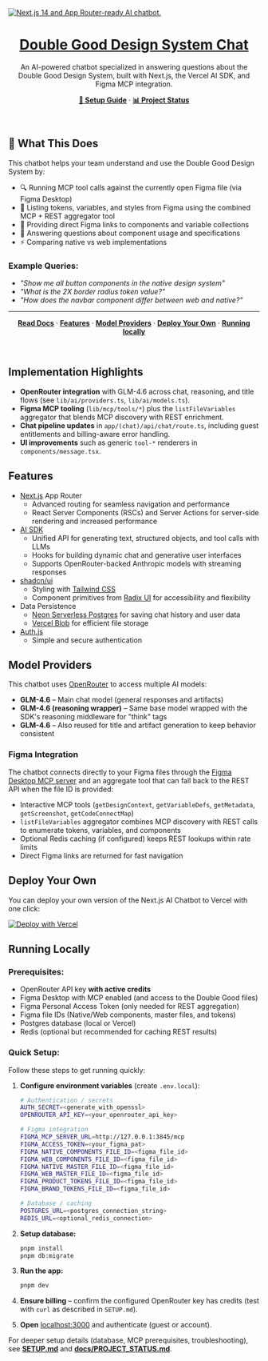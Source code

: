 <a href="https://chat.vercel.ai/">
  <img alt="Next.js 14 and App Router-ready AI chatbot." src="app/(chat)/opengraph-image.png">
  <h1 align="center">Double Good Design System Chat</h1>
</a>

<p align="center">
    An AI-powered chatbot specialized in answering questions about the Double Good Design System, built with Next.js, the Vercel AI SDK, and Figma MCP integration.
</p>

<p align="center">
  <a href="SETUP.md"><strong>📖 Setup Guide</strong></a> ·
  <a href="docs/PROJECT_STATUS.md"><strong>📊 Project Status</strong></a>
</p>
<br/>

## 🎯 What This Does

This chatbot helps your team understand and use the Double Good Design System by:
- 🔍 Running MCP tool calls against the currently open Figma file (via Figma Desktop)
- 📐 Listing tokens, variables, and styles from Figma using the combined MCP + REST aggregator tool
- 🔗 Providing direct Figma links to components and variable collections
- 💬 Answering questions about component usage and specifications
- ⚡ Comparing native vs web implementations

### Example Queries:
- *"Show me all button components in the native design system"*
- *"What is the 2X border radius token value?"*
- *"How does the navbar component differ between web and native?"*

---

<p align="center">
  <a href="https://sdk.vercel.ai/"><strong>Read Docs</strong></a> ·
  <a href="#features"><strong>Features</strong></a> ·
  <a href="#model-providers"><strong>Model Providers</strong></a> ·
  <a href="#deploy-your-own"><strong>Deploy Your Own</strong></a> ·
  <a href="#running-locally"><strong>Running locally</strong></a>
</p>
<br/>

## Implementation Highlights

- **OpenRouter integration** with GLM-4.6 across chat, reasoning, and title flows (see `lib/ai/providers.ts`, `lib/ai/models.ts`).
- **Figma MCP tooling** (`lib/mcp/tools/*`) plus the `listFileVariables` aggregator that blends MCP discovery with REST enrichment.
- **Chat pipeline updates** in `app/(chat)/api/chat/route.ts`, including guest entitlements and billing-aware error handling.
- **UI improvements** such as generic `tool-*` renderers in `components/message.tsx`.

## Features

- [Next.js](https://nextjs.org) App Router
  - Advanced routing for seamless navigation and performance
  - React Server Components (RSCs) and Server Actions for server-side rendering and increased performance
- [AI SDK](https://ai-sdk.dev/docs/introduction)
  - Unified API for generating text, structured objects, and tool calls with LLMs
  - Hooks for building dynamic chat and generative user interfaces
  - Supports OpenRouter-backed Anthropic models with streaming responses
- [shadcn/ui](https://ui.shadcn.com)
  - Styling with [Tailwind CSS](https://tailwindcss.com)
  - Component primitives from [Radix UI](https://radix-ui.com) for accessibility and flexibility
- Data Persistence
  - [Neon Serverless Postgres](https://vercel.com/marketplace/neon) for saving chat history and user data
  - [Vercel Blob](https://vercel.com/storage/blob) for efficient file storage
- [Auth.js](https://authjs.dev)
  - Simple and secure authentication

## Model Providers

This chatbot uses [OpenRouter](https://openrouter.ai) to access multiple AI models:

- **GLM-4.6** – Main chat model (general responses and artifacts)
- **GLM-4.6 (reasoning wrapper)** – Same base model wrapped with the SDK's reasoning middleware for "think" tags
- **GLM-4.6** – Also reused for title and artifact generation to keep behavior consistent

### Figma Integration

The chatbot connects directly to your Figma files through the [Figma Desktop MCP server](https://modelcontextprotocol.io/) and an aggregate tool that can fall back to the REST API when the file ID is provided:
- Interactive MCP tools (`getDesignContext`, `getVariableDefs`, `getMetadata`, `getScreenshot`, `getCodeConnectMap`)
- `listFileVariables` aggregator combines MCP discovery with REST calls to enumerate tokens, variables, and components
- Optional Redis caching (if configured) keeps REST lookups within rate limits
- Direct Figma links are returned for fast navigation

## Deploy Your Own

You can deploy your own version of the Next.js AI Chatbot to Vercel with one click:

[![Deploy with Vercel](https://vercel.com/button)](https://vercel.com/templates/next.js/nextjs-ai-chatbot)

## Running Locally

### Prerequisites:
- OpenRouter API key **with active credits**
- Figma Desktop with MCP enabled (and access to the Double Good files)
- Figma Personal Access Token (only needed for REST aggregation)
- Figma file IDs (Native/Web components, master files, and tokens)
- Postgres database (local or Vercel)
- Redis (optional but recommended for caching REST results)

### Quick Setup:

Follow these steps to get running quickly:

1. **Configure environment variables** (create `.env.local`):
   ```bash
   # Authentication / secrets
   AUTH_SECRET=<generate_with_openssl>
   OPENROUTER_API_KEY=<your_openrouter_api_key>

   # Figma integration
   FIGMA_MCP_SERVER_URL=http://127.0.0.1:3845/mcp
   FIGMA_ACCESS_TOKEN=<your_figma_pat>
   FIGMA_NATIVE_COMPONENTS_FILE_ID=<figma_file_id>
   FIGMA_WEB_COMPONENTS_FILE_ID=<figma_file_id>
   FIGMA_NATIVE_MASTER_FILE_ID=<figma_file_id>
   FIGMA_WEB_MASTER_FILE_ID=<figma_file_id>
   FIGMA_PRODUCT_TOKENS_FILE_ID=<figma_file_id>
   FIGMA_BRAND_TOKENS_FILE_ID=<figma_file_id>

   # Database / caching
   POSTGRES_URL=<postgres_connection_string>
   REDIS_URL=<optional_redis_connection>
   ```

2. **Setup database:**
   ```bash
   pnpm install
   pnpm db:migrate
   ```

3. **Run the app:**
   ```bash
   pnpm dev
   ```

4. **Ensure billing** – confirm the configured OpenRouter key has credits (test with `curl` as described in `SETUP.md`).
5. **Open** [localhost:3000](http://localhost:3000) and authenticate (guest or account).

For deeper setup details (database, MCP prerequisites, troubleshooting), see **[SETUP.md](SETUP.md)** and **[docs/PROJECT_STATUS.md](docs/PROJECT_STATUS.md)**.

